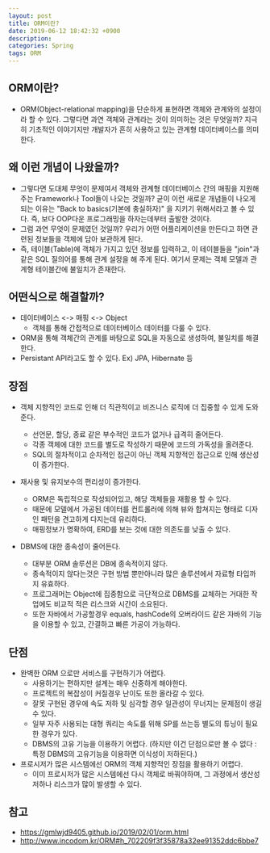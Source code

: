 ```yaml
---
layout: post
title: ORM이란?
date: 2019-06-12 18:42:32 +0900
description:
categories: Spring
tags: ORM
---
```


## ORM이란?

* ORM(Object-relational mapping)을 단순하게 표현하면 객체와 관계와의 설정이라 할 수 있다. 그렇다면 과연 객체와 관계라는 것이 의미하는 것은 무엇일까? 지극히 기초적인 이야기지만 개발자가 흔히 사용하고 있는 관계형 데이터베이스를 의미한다.


## 왜 이런 개념이 나왔을까?

* 그렇다면 도대체 무엇이 문제여서 객체와 관계형 데이터베이스 간의 매핑을 지원해주는 Framework나 Tool들이 나오는 것일까?  굳이 이런 새로운 개념들이 나오게 되는 이유는 "Back to basics(기본에 충실하자)" 을 지키기 위해서라고 볼 수 있다. 즉, 보다 OOP다운 프로그래밍을 하자는데부터 출발한 것이다.
* 그럼 과연 무엇이 문제였던 것일까? 우리가 어떤 어플리케이션을 만든다고 하면 관련된 정보들을 객체에 담아 보관하게 된다. 
* 즉, 테이블(Table)에 객체가 가지고 있던 정보를 입력하고, 이 테이블들을 "join"과 같은 SQL 질의어를 통해 관계 설정을 해 주게 된다. 여기서 문제는 객체 모델과 관계형 테이블간에 불일치가 존재한다.

## 어떤식으로 해결할까?

* 데이터베이스 <-> 매핑 <-> Object 
  * 객체를 통해 간접적으로 데이터베이스 데이터를 다룰 수 있다.
* ORM을 통해 객체간의 관계를 바탕으로 SQL을 자동으로 생성하여, 불일치를 해결한다.
* Persistant API라고도 할 수 있다.
Ex) JPA, Hibernate 등

## 장점

* 객체 지향적인 코드로 인해 더 직관적이고 비즈니스 로직에 더 집중할 수 있게 도와준다.
  * 선언문, 할당, 종료 같은 부수적인 코드가 없거나 급격히 줄어든다.
  * 각종 객체에 대한 코드를 별도로 작성하기 때문에 코드의 가독성을 올려준다.
  * SQL의 절차적이고 순차적인 접근이 아닌 객체 지향적인 접근으로 인해 생산성이 증가한다.

* 재사용 및 유지보수의 편리성이 증가한다.
  * ORM은 독립적으로 작성되어있고, 해당 객체들을 재활용 할 수 있다.
  * 때문에 모델에서 가공된 데이터를 컨트롤러에 의해 뷰와 합쳐지는 형태로 디자인 패턴을 견고하게 다지는데 유리하다.
  * 매핑정보가 명확하여, ERD를 보는 것에 대한 의존도를 낮출 수 있다.

* DBMS에 대한 종속성이 줄어든다.
  * 대부분 ORM 솔루션은 DB에 종속적이지 않다.
  * 종속적이지 않다는것은 구현 방법 뿐만아니라 많은 솔루션에서 자료형 타입까지 유효하다.
  * 프로그래머는 Object에 집중함으로 극단적으로 DBMS를 교체하는 거대한 작업에도 비교적 적은 리스크와 시간이 소요된다.
  * 또한 자바에서 가공할경우 equals, hashCode의 오버라이드 같은 자바의 기능을 이용할 수 있고, 간결하고 빠른 가공이 가능하다.

## 단점

* 완벽한 ORM 으로만 서비스를 구현하기가 어렵다.
  * 사용하기는 편하지만 설계는 매우 신중하게 해야한다.
  * 프로젝트의 복잡성이 커질경우 난이도 또한 올라갈 수 있다.
  * 잘못 구현된 경우에 속도 저하 및 심각할 경우 일관성이 무너지는 문제점이 생길 수 있다.
  * 일부 자주 사용되는 대형 쿼리는 속도를 위해 SP를 쓰는등 별도의 튜닝이 필요한 경우가 있다.
  * DBMS의 고유 기능을 이용하기 어렵다. (하지만 이건 단점으로만 볼 수 없다 : 특정 DBMS의 고유기능을 이용하면 이식성이 저하된다.)
* 프로시저가 많은 시스템에선 ORM의 객체 지향적인 장점을 활용하기 어렵다.
  * 이미 프로시저가 많은 시스템에선 다시 객체로 바꿔야하며, 그 과정에서 생산성 저하나 리스크가 많이 발생할 수 있다.


## 참고
* https://gmlwjd9405.github.io/2019/02/01/orm.html
* http://www.incodom.kr/ORM#h_702209f3f35878a32ee91352ddc6bbe7